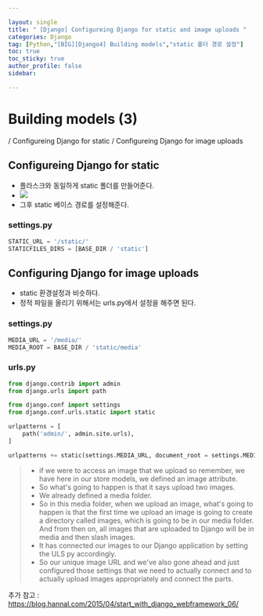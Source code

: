 ```yaml
---

layout: single
title: " [Django] Configureing Django for static and image uploads "
categories: Django
tag: [Python,"[BIG][Django4] Building models","static 폴더 경로 설정"]
toc: true
toc_sticky: true
author_profile: false
sidebar:

---
```

# Building models (3)

/ Configureing Django for static / Configureing Django for image uploads

## Configureing Django for static

- 플라스크와 동일하게 static 폴더를 만들어준다.
- ![](https://i.imgur.com/pnANlBu.png)
- 그후 static 베이스 경로를 설정해준다.
### settings.py
```python
STATIC_URL = '/static/'
STATICFILES_DIRS = [BASE_DIR / 'static']
```


## Configuring Django for image uploads

- static 환경설정과 비슷하다.
- 정적 파일을 올리기 위해서는 urls.py에서 설정을 해주면 된다.
### settings.py
```python
MEDIA_URL = '/media/'
MEDIA_ROOT = BASE_DIR / 'static/media'
```

### urls.py
```python
from django.contrib import admin
from django.urls import path

from django.conf import settings
from django.conf.urls.static import static

urlpatterns = [
    path('admin/', admin.site.urls),
]

urlpatterns += static(settings.MEDIA_URL, document_root = settings.MEDIA_ROOT)
```
>- if we were to access an image that we upload so remember, we have here in our store models, we defined an image attribute.
>- So what's going to happen is that it says upload two images.
>- We already defined a media folder.
>- So in this media folder, when we upload an image, what's going to happen is that the first time we upload an image is going to create a directory called images, which is going to be in our media folder. And from then on, all images that are uploaded to Django will be in media and then slash images.
>- It has connected our images to our Django application by setting the ULS py accordingly.
>- So our unique image URL and we've also gone ahead and just configured those settings that we need to actually connect and to actually upload images appropriately and connect the parts.

추가 참고 : https://blog.hannal.com/2015/04/start_with_django_webframework_06/